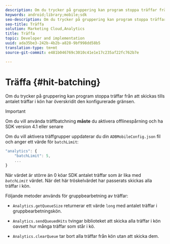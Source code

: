```yaml
---
description: Om du trycker på gruppering kan program stoppa träffar från att skickas tills antalet träffar i kön har överskridit den konfigurerade gränsen.
keywords: android;library;mobile;sdk
seo-description: Om du trycker på gruppering kan program stoppa träffar från att skickas tills antalet träffar i kön har överskridit den konfigurerade gränsen.
seo-title: Träffa
solution: Marketing Cloud,Analytics
title: Träffa
topic: Developer and implementation
uuid: ada35be3-242b-4b2b-a828-9bf998dd58b5
translation-type: tm+mt
source-git-commit: e481b046769c3010c41e1e17c235af22fc762b7e

---
```



# Träffa {#hit-batching}

Om du trycker på gruppering kan program stoppa träffar från att skickas tills antalet träffar i kön har överskridit den konfigurerade gränsen.

>[!IMPORTANT]
>
>Om du vill använda träffbatchning **måste** du aktivera offlinespårning och ha SDK version 4.1 eller senare

Om du vill aktivera träffgrupper uppdaterar du din `ADBMobileConfig.json` fil och anger ett värde för `batchLimit`:

```js
"analytics": {
    "batchLimit": 5,
    ...
}
```

När värdet är större än 0 köar SDK antalet träffar som är lika med *`batchLimit`* värdet. När det här tröskelvärdet har passerats skickas alla träffar i kön.

Följande metoder används för gruppbearbetning av träffar:

* `Analytics.getQueueSize` returnerar ett värde `long` med antalet träffar i gruppbearbetningskön.

* `Analytics.sendQueuedHits` tvingar biblioteket att skicka alla träffar i kön oavsett hur många träffar som står i kö.
* `Analytics.clearQueue` tar bort alla träffar från kön utan att skicka dem.
